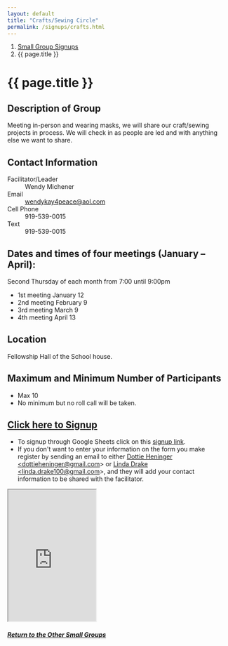 ```yaml
---
layout: default
title: "Crafts/Sewing Circle"
permalink: /signups/crafts.html
---
```

<nav aria-label="breadcrumb">
  <ol class="breadcrumb">
      <li class="breadcrumb-item"><a class="noIcon" href="{{ site.baseurl }}/small-groups.html">Small Group Signups</a></li>
      <li class="breadcrumb-item active" aria-current="page">{{ page.title }}</li>
  </ol>
</nav>

# {{ page.title }}

## Description of Group
Meeting in-person and wearing masks, we will share our craft/sewing
projects in process.  We will check in as people are led and with 
anything else we want to share.

## Contact Information
<dl> 
  <dt>Facilitator/Leader</dt>
  <dd>Wendy Michener</dd>
  <dt>Email</dt>
  <dd><a href="mailto:wendykay4peace@aol.com">wendykay4peace@aol.com</a></dd>
  <dt>Cell Phone</dt>
  <dd>919-539-0015</dd>
  <dt>Text</dt>
  <dd>919-539-0015</dd>
</dl>

## Dates and times of four meetings (January – April):
Second Thursday of each month from 7:00 until 9:00pm

- 1st meeting January 12
- 2nd meeting February 9
- 3rd meeting March 9
- 4th meeting April 13

## Location
Fellowship Hall of the School house.

## Maximum and Minimum Number of Participants
- Max 10
- No minimum but no roll call will be taken.

## [Click here to Signup](https://docs.google.com/spreadsheets/d/1SL6mpwabvAPNB0tzGnZhZv9LJS4ZTqkZmXz-38jmrjo/edit?usp=sharing)
- To signup through Google Sheets click on this [signup link](https://docs.google.com/spreadsheets/d/1SL6mpwabvAPNB0tzGnZhZv9LJS4ZTqkZmXz-38jmrjo/edit?usp=sharing).
- If you don't want to enter your information on the form you make register by 
  sending an email to either <a href='mailto:dottieheninger@gmail.com'>Dottie Heninger &lt;dottieheninger@gmail.com&gt;</a> or 
  <a href='mailto:linda.drake100@gmail.com'>Linda Drake &lt;linda.drake100@gmail.com&gt;</a>, and they will add 
  your contact information to be shared with the facilitator.

<div class="text-center">
  <iframe src="https://docs.google.com/spreadsheets/d/e/2PACX-1vRImfB21S6ou2BunX010GPhEgdt968e1X68vhGs_DkKuz54vL49vMzITQCs5UtbJZ7El6irH75LOQyw/pubhtml?gid=198606566&amp;single=true&amp;widget=true&amp;headers=false&amp;range=A2:B13"
  width="200px"
  height="300px">
  </iframe>
</div>

<div class="text-center">
  <h5><a href="{{ site.baseurl }}/small-groups.html">Return to the Other Small Groups</a></h5>
</div>
